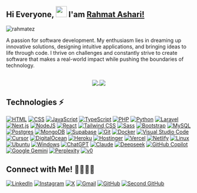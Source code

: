 <head>
  <meta charset="UTF-8">
  <meta name="description" content="rahmatez github">
  <meta name="keywords" content="rahmatez, rahmat ashari, rahmatashari, github">
  <meta name="author" content="Rahmat Ashari">
  <meta name="viewport" content="width=device-width, initial-scale=1.0">
</head>

## Hi Everyone, <img src="https://raw.githubusercontent.com/aemmadi/aemmadi/master/wave.gif" width="30"> I'am [Rahmat Ashari!](https://github.com/rahmatez/)
<p align="left"> <img src="https://komarev.com/ghpvc/?username=rahmatez&label=Profile%20views&color=0e75b6&style=flat" alt="rahmatez" /> </p>

A passion for software development. My enthusiasm lies in dreaming up innovative solutions, designing intuitive applications, and bringing ideas to life through code. I thrive on challenges and constantly strive to create software that makes a real-world impact while pushing the boundaries of technology. 

##

<div align="center">
<a href="https://github.com/rahmatez">
  <img align="center" src="https://github-readme-stats-one-theta-65.vercel.app/api?username=rahmatez&count_private=true&show_icons=true&theme=shades-of-purple&include_all_commits=true" />
</a>
<!-- <a href="https://github.com/rahmatez">
  <img align="center" src="https://github-readme-stats-one-theta-65.vercel.app/api/top-langs/?username=rahmatez&count_private=true&layout=compact&theme=shades-of-purple&langs_count=8&include_all_commits=true&card_width=350" />
</a> -->
  <a href="https://github.com/rahmatez">
  <img align="center" src="https://github-readme-stats.vercel.app/api/top-langs/?username=rahmatez&count_private=true&layout=compact&theme=shades-of-purple&langs_count=8&include_all_commits=true&card_width=350" />
</a>
</div>

## Technologies ⚡

[![HTML](https://img.shields.io/badge/HTML5-%23E34F26.svg?logo=html5&logoColor=white)](https://developer.mozilla.org/docs/Web/HTML)
[![CSS](https://img.shields.io/badge/CSS-639?logo=css&logoColor=fff)](https://developer.mozilla.org/docs/Web/CSS)
[![JavaScript](https://img.shields.io/badge/JavaScript-F7DF1E?logo=javascript&logoColor=white)](https://developer.mozilla.org/docs/Web/JavaScript)
[![TypeScript](https://img.shields.io/badge/TypeScript-3178C6?logo=typescript&logoColor=fff)](https://www.typescriptlang.org/)
[![PHP](https://img.shields.io/badge/php-%23777BB4.svg?&logo=php&logoColor=white)](https://www.php.net/)
[![Python](https://img.shields.io/badge/Python-3776AB?logo=python&logoColor=fff)](https://www.python.org/)
[![Laravel](https://img.shields.io/badge/Laravel-%23FF2D20.svg?logo=laravel&logoColor=white)](https://laravel.com/)
[![Next.js](https://img.shields.io/badge/Next.js-black?logo=next.js&logoColor=white)](https://nextjs.org/)
[![NodeJS](https://img.shields.io/badge/Node.js-6DA55F?logo=node.js&logoColor=white)](https://nodejs.org/)
[![React](https://img.shields.io/badge/React-%2320232a.svg?logo=react&logoColor=%2361DAFB)](https://react.dev/)
[![Tailwind CSS](https://img.shields.io/badge/Tailwind%20CSS-%2338B2AC.svg?logo=tailwind-css&logoColor=white)](https://tailwindcss.com/)
[![Sass](https://img.shields.io/badge/Sass-C69?logo=sass&logoColor=fff)](https://sass-lang.com/)
[![Bootstrap](https://img.shields.io/badge/Bootstrap-7952B3?logo=bootstrap&logoColor=fff)](https://getbootstrap.com/)
[![MySQL](https://img.shields.io/badge/MySQL-4479A1?logo=mysql&logoColor=fff)](https://www.mysql.com/)
[![Postgres](https://img.shields.io/badge/Postgres-%23316192.svg?logo=postgresql&logoColor=white)](https://www.postgresql.org/)
[![MongoDB](https://img.shields.io/badge/MongoDB-%234ea94b.svg?logo=mongodb&logoColor=white)](https://www.mongodb.com/)
[![Supabase](https://img.shields.io/badge/Supabase-3FCF8E?logo=supabase&logoColor=fff)](https://supabase.com/)
[![Git](https://img.shields.io/badge/Git-F05032?logo=git&logoColor=fff)](https://git-scm.com/)
[![Docker](https://img.shields.io/badge/Docker-2496ED?logo=docker&logoColor=fff)](https://www.docker.com/)
[![Visual Studio Code](https://custom-icon-badges.demolab.com/badge/Visual%20Studio%20Code-0078d7.svg?logo=vsc&logoColor=white)](https://code.visualstudio.com/)
[![Cursor](https://custom-icon-badges.demolab.com/badge/Cursor-000000?logo=cursor-ai-white)](https://cursor.sh/)
[![DigitalOcean](https://img.shields.io/badge/DigitalOcean-%230167ff.svg?logo=digitalOcean&logoColor=white)](https://www.digitalocean.com/)
[![Heroku](https://img.shields.io/badge/Heroku-430098?logo=heroku&logoColor=fffe)](https://www.heroku.com/)
[![Hostinger](https://img.shields.io/badge/Hostinger-673DE6?logo=hostinger&logoColor=fff)](https://www.hostinger.com/)
[![Vercel](https://img.shields.io/badge/Vercel-%23000000.svg?logo=vercel&logoColor=white)](https://vercel.com/)
[![Netlify](https://img.shields.io/badge/Netlify-%23000000.svg?logo=netlify&logoColor=#00C7B7)](https://www.netlify.com/)
[![Linux](https://img.shields.io/badge/Linux-FCC624?logo=linux&logoColor=black)](https://www.kernel.org/)
[![Ubuntu](https://img.shields.io/badge/Ubuntu-E95420?logo=ubuntu&logoColor=white)](https://ubuntu.com/)
[![Windows](https://custom-icon-badges.demolab.com/badge/Windows-0078D6?logo=windows11&logoColor=white)](https://www.microsoft.com/windows)
[![ChatGPT](https://img.shields.io/badge/ChatGPT-74aa9c?logo=openai&logoColor=white)](https://chat.openai.com/)
[![Claude](https://img.shields.io/badge/Claude-D97757?logo=claude&logoColor=fff)](https://claude.ai/)
[![Deepseek](https://custom-icon-badges.demolab.com/badge/Deepseek-4D6BFF?logo=deepseek&logoColor=fff)](https://www.deepseek.com/)
[![GitHub Copilot](https://img.shields.io/badge/GitHub%20Copilot-000?logo=githubcopilot&logoColor=fff)](https://github.com/features/copilot)
[![Google Gemini](https://img.shields.io/badge/Google%20Gemini-886FBF?logo=googlegemini&logoColor=fff)](https://deepmind.google/technologies/gemini/)
[![Perplexity](https://img.shields.io/badge/Perplexity-1FB8CD?logo=perplexity&logoColor=fff)](https://www.perplexity.ai/)
[![v0](https://img.shields.io/badge/v0-000?logo=v0&logoColor=fff)](https://v0.dev/)


## Connect with Me! 🫱🏻‍🫲🏼

<!-- Social Links -->
[![LinkedIn](https://custom-icon-badges.demolab.com/badge/LinkedIn-0A66C2?logo=linkedin-white&logoColor=fff)](https://www.linkedin.com/in/rahmat-ashari/)
[![Instagram](https://img.shields.io/badge/Instagram-%23E4405F.svg?logo=Instagram&logoColor=white)](https://www.instagram.com/rahmatez_)
[![X](https://img.shields.io/badge/X-%23000000.svg?logo=X&logoColor=white)](https://www.x.com/rahmatez_)
[![Gmail](https://img.shields.io/badge/Gmail-D14836?logo=gmail&logoColor=white)](mailto:rahmatezdev@gmail.com)
[![GitHub](https://img.shields.io/badge/GitHub-%23121011.svg?logo=github&logoColor=white)](https://github.com/rahmatez)
[![Second GitHub](https://img.shields.io/badge/Second-GitHub-%23121011.svg?logo=github&logoColor=white)](https://github.com/rahmatashari)
